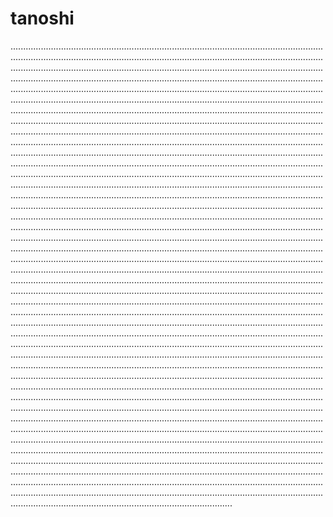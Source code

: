 # tanoshi
............................................................................................................................................................................................................................................................................................................................................................................................................................................................................................................................................................................................................................................................................................................................................................................................................................................................................................................................................................................................................................................................................................................................................................................................................................................................................................................................................................................................................................................................................................................................................................................................................................................................................................................................................................................................................................................................................................................................................................................................................................................................................................................................................................................................................................................................................................................................................................................................................................................................................................................................................................................................................................................................................................................................................................................................................................................................................................................................................................................................................................................................................................................................................................................................................................................................................................................................................................................................................................................................................................................................................................................................................................................................................................................................................................................................................................................................................................................................................................................................................................................................................................................................................................................................................................................................................................................................................................................................................................................................................................................................................................................................................................................................................................................................................................................................................................................................................................................................................................................................................................................................................................................................................................................................................................................................................................................................................................................................................................................................................................................................................................................................................................................